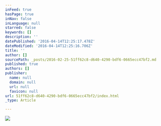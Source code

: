 ```yaml
---
inFeed: true
hasPage: true
inNav: false
inLanguage: null
starred: false
keywords: []
description: ''
datePublished: '2016-04-14T12:25:17.478Z'
dateModified: '2016-04-14T12:25:16.706Z'
title: ''
author: []
sourcePath: _posts/2016-02-25-51ff62c8-d640-4290-bdf6-0665ecc47bf2.md
published: true
authors: []
publisher:
  name: null
  domain: null
  url: null
  favicon: null
url: 51ff62c8-d640-4290-bdf6-0665ecc47bf2/index.html
_type: Article

---
```

![](https://the-grid-user-content.s3-us-west-2.amazonaws.com/40c79e16-dc50-4113-a1f0-6eb44750c38c.jpg)